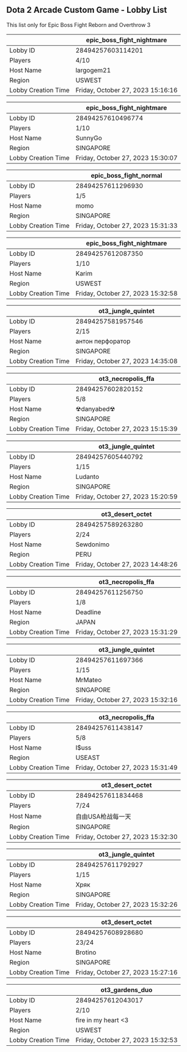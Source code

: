 ## Dota 2 Arcade Custom Game - Lobby List

This list only for Epic Boss Fight Reborn and Overthrow 3

|  | epic_boss_fight_nightmare |
| ------ | ------ |
| Lobby ID | 28494257603114201 |
| Players | 4/10 |
| Host Name | largogem21 |
| Region | USWEST |
| Lobby Creation Time | Friday, October 27, 2023 15:16:16 |


|  | epic_boss_fight_nightmare |
| ------ | ------ |
| Lobby ID | 28494257610496774 |
| Players | 1/10 |
| Host Name | SunnyGo |
| Region | SINGAPORE |
| Lobby Creation Time | Friday, October 27, 2023 15:30:07 |


|  | epic_boss_fight_normal |
| ------ | ------ |
| Lobby ID | 28494257611296930 |
| Players | 1/5 |
| Host Name | momo |
| Region | SINGAPORE |
| Lobby Creation Time | Friday, October 27, 2023 15:31:33 |


|  | epic_boss_fight_nightmare |
| ------ | ------ |
| Lobby ID | 28494257612087350 |
| Players | 1/10 |
| Host Name | Karim |
| Region | USWEST |
| Lobby Creation Time | Friday, October 27, 2023 15:32:58 |


|  | ot3_jungle_quintet |
| ------ | ------ |
| Lobby ID | 28494257581957546 |
| Players | 2/15 |
| Host Name | антон перфоратор |
| Region | SINGAPORE |
| Lobby Creation Time | Friday, October 27, 2023 14:35:08 |


|  | ot3_necropolis_ffa |
| ------ | ------ |
| Lobby ID | 28494257602820152 |
| Players | 5/8 |
| Host Name | ☢︎danyabed☢ |
| Region | SINGAPORE |
| Lobby Creation Time | Friday, October 27, 2023 15:15:39 |


|  | ot3_jungle_quintet |
| ------ | ------ |
| Lobby ID | 28494257605440792 |
| Players | 1/15 |
| Host Name | Ludanto |
| Region | SINGAPORE |
| Lobby Creation Time | Friday, October 27, 2023 15:20:59 |


|  | ot3_desert_octet |
| ------ | ------ |
| Lobby ID | 28494257589263280 |
| Players | 2/24 |
| Host Name | Sewdonimo |
| Region | PERU |
| Lobby Creation Time | Friday, October 27, 2023 14:48:26 |


|  | ot3_necropolis_ffa |
| ------ | ------ |
| Lobby ID | 28494257611256750 |
| Players | 1/8 |
| Host Name | Deadline |
| Region | JAPAN |
| Lobby Creation Time | Friday, October 27, 2023 15:31:29 |


|  | ot3_jungle_quintet |
| ------ | ------ |
| Lobby ID | 28494257611697366 |
| Players | 1/15 |
| Host Name | MrMateo |
| Region | SINGAPORE |
| Lobby Creation Time | Friday, October 27, 2023 15:32:16 |


|  | ot3_necropolis_ffa |
| ------ | ------ |
| Lobby ID | 28494257611438147 |
| Players | 5/8 |
| Host Name | I$uss |
| Region | USEAST |
| Lobby Creation Time | Friday, October 27, 2023 15:31:49 |


|  | ot3_desert_octet |
| ------ | ------ |
| Lobby ID | 28494257611834468 |
| Players | 7/24 |
| Host Name | 自由USA枪战每一天 |
| Region | SINGAPORE |
| Lobby Creation Time | Friday, October 27, 2023 15:32:30 |


|  | ot3_jungle_quintet |
| ------ | ------ |
| Lobby ID | 28494257611792927 |
| Players | 1/15 |
| Host Name | Хряк |
| Region | SINGAPORE |
| Lobby Creation Time | Friday, October 27, 2023 15:32:26 |


|  | ot3_desert_octet |
| ------ | ------ |
| Lobby ID | 28494257608928680 |
| Players | 23/24 |
| Host Name | Brotino |
| Region | SINGAPORE |
| Lobby Creation Time | Friday, October 27, 2023 15:27:16 |


|  | ot3_gardens_duo |
| ------ | ------ |
| Lobby ID | 28494257612043017 |
| Players | 2/10 |
| Host Name | fire in my heart <3 |
| Region | USWEST |
| Lobby Creation Time | Friday, October 27, 2023 15:32:53 |


